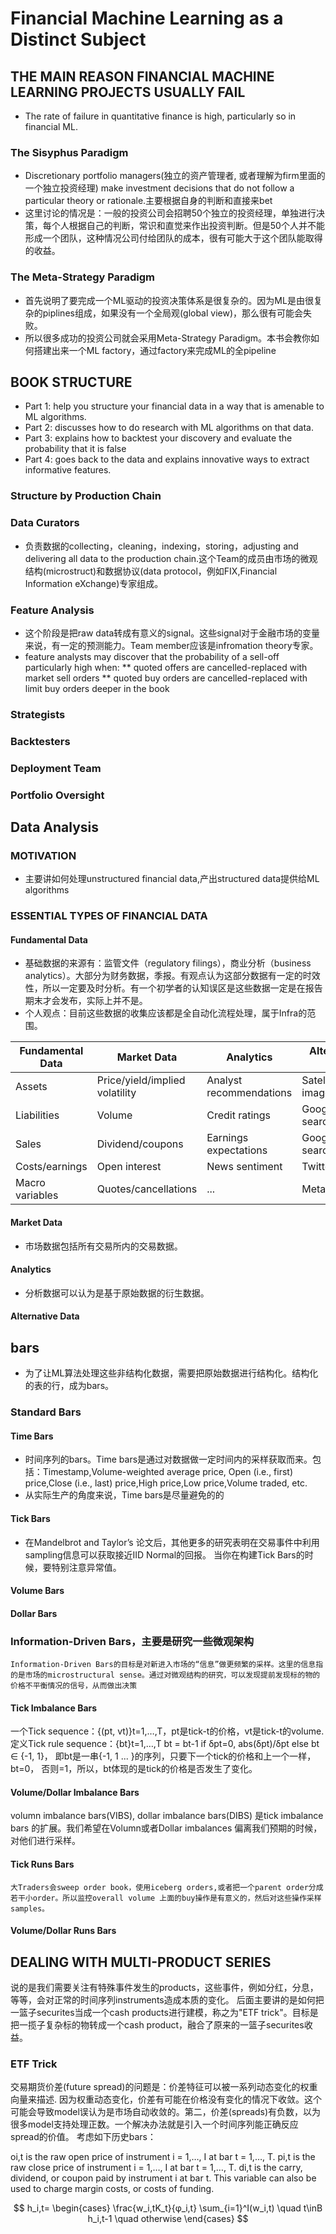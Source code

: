 # Financial Machine Learning as a Distinct Subject
## THE MAIN REASON FINANCIAL MACHINE LEARNING  PROJECTS USUALLY FAIL
* The rate of failure in quantitative finance is high, particularly so in financial ML.
### The Sisyphus Paradigm
* Discretionary portfolio managers(独立的资产管理者, 或者理解为firm里面的一个独立投资经理) make investment decisions that do not follow a particular theory or rationale.主要根据自身的判断和直接来bet
* 这里讨论的情况是：一般的投资公司会招聘50个独立的投资经理，单独进行决策，每个人根据自己的判断，常识和直觉来作出投资判断。但是50个人并不能形成一个团队，这种情况公司付给团队的成本，很有可能大于这个团队能取得的收益。
### The Meta-Strategy Paradigm
- 首先说明了要完成一个ML驱动的投资决策体系是很复杂的。因为ML是由很复杂的piplines组成，如果没有一个全局观(global view)，那么很有可能会失败。
- 所以很多成功的投资公司就会采用Meta-Strategy Paradigm。本书会教你如何搭建出来一个ML factory，通过factory来完成ML的全pipeline
## BOOK STRUCTURE
* Part 1: help you structure your financial data in a way that is amenable to ML algorithms.
* Part 2: discusses how to do research with ML algorithms on that data.
* Part 3: explains how to backtest your discovery and evaluate the probability that it is false
* Part 4:  goes back to the data and explains innovative ways to extract informative features.
### Structure by Production Chain
### Data Curators
* 负责数据的collecting，cleaning，indexing，storing，adjusting and delivering all data to the production chain.这个Team的成员由市场的微观结构(microstruct)和数据协议(data protocol，例如FIX,Financial Information eXchange)专家组成。
### Feature Analysis
* 这个阶段是把raw data转成有意义的signal。这些signal对于金融市场的变量来说，有一定的预测能力。Team member应该是infromation theory专家。
* feature analysts may discover that the probability of a sell-off particularly high when:
**  quoted offers are cancelled-replaced with market sell orders
** quoted buy orders are cancelled-replaced with limit buy orders deeper in the book
### Strategists
### Backtesters
### Deployment Team
### Portfolio Oversight
## Data Analysis
### MOTIVATION
* 主要讲如何处理unstructured financial data,产出structured data提供给ML algorithms
### ESSENTIAL TYPES OF FINANCIAL DATA
#### Fundamental Data
* 基础数据的来源有：监管文件（regulatory filings），商业分析（business analytics）。大部分为财务数据，季报。有观点认为这部分数据有一定的时效性，所以一定要及时分析。有一个初学者的认知误区是这些数据一定是在报告期末才会发布，实际上并不是。
* 个人观点：目前这些数据的收集应该都是全自动化流程处理，属于Infra的范围。

| Fundamental Data | Market Data | Analytics | Alternative Data|
| ------ | ------ | ------ | ------ |
| Assets | Price/yield/implied volatility | Analyst recommendations | Satellite/CCTV images |
| Liabilities | Volume | Credit ratings | Google searches |
| Sales | Dividend/coupons | Earnings expectations | Google searches |
| Costs/earnings | Open interest | News sentiment | Twitter/chats |
| Macro variables | Quotes/cancellations | ...| Metadata |
#### Market Data
* 市场数据包括所有交易所内的交易数据。
#### Analytics
* 分析数据可以认为是基于原始数据的衍生数据。
#### Alternative Data
## bars
* 为了让ML算法处理这些非结构化数据，需要把原始数据进行结构化。结构化的表的行，成为bars。
###  Standard Bars
#### Time Bars
* 时间序列的bars。Time bars是通过对数据做一定时间内的采样获取而来。包括：Timestamp,Volume-weighted average price, Open (i.e., first) price,Close (i.e., last) price,High price,Low price,Volume traded, etc.
* 从实际生产的角度来说，Time bars是尽量避免的的
#### Tick Bars
* 在Mandelbrot and Taylor’s 论文后，其他更多的研究表明在交易事件中利用sampling信息可以获取接近IID Normal的回报。
  当你在构建Tick Bars的时候，要特别注意异常值。
#### Volume Bars
#### Dollar Bars
### Information-Driven Bars，主要是研究一些微观架构
    Information-Driven Bars的目标是对新进入市场的“信息”做更频繁的采样。这里的信息指的是市场的microstructural sense。通过对微观结构的研究，可以发现提前发现标的物的价格不平衡情况的信号，从而做出决策
#### Tick Imbalance Bars
   一个Tick sequence：{(pt, vt)}t=1,…,T，pt是tick-t的价格，vt是tick-t的volume.定义Tick rule sequence：{bt}t=1,…,T
   bt = bt-1 if δpt=0, abs(δpt)/δpt else
   bt ∈ {-1, 1}， 即bt是一串{-1, 1 ... }的序列，只要下一个tick的价格和上一个一样，bt=0， 否则=1，所以，bt体现的是tick的价格是否发生了变化。 
#### Volume/Dollar Imbalance Bars
   volumn imbalance bars(VIBS), dollar imbalance bars(DIBS) 是tick imbalance bars 的扩展。我们希望在Volumn或者Dollar imbalances 偏离我们预期的时候，对他们进行采样。
#### Tick Runs Bars
    大Traders会sweep order book，使用iceberg orders,或者把一个parent order分成若干小order。所以监控overall volume 上面的buy操作是有意义的，然后对这些操作采样samples。
#### Volume/Dollar Runs Bars
## DEALING WITH MULTI-PRODUCT SERIES
   说的是我们需要关注有特殊事件发生的products，这些事件，例如分红，分息，等等，会对正常的时间序列instruments造成本质的变化。
  后面主要讲的是如何把一篮子securites当成一个cash products进行建模，称之为"ETF trick"。目标是把一揽子复杂标的物转成一个cash product，融合了原来的一篮子securites收益。
### ETF Trick
交易期货价差(future spread)的问题是：价差特征可以被一系列动态变化的权重向量来描述.
因为权重动态变化，价差有可能在价格没有变化的情况下收敛。这个可能会导致model误认为是市场自动收敛的。第二，价差(spreads)有负数，以为很多model支持处理正数。一个解决办法就是引入一个时间序列能正确反应spread的价值。
考虑如下历史bars：

oi,t is the raw open price of instrument i = 1,…, I at bar t = 1,…, T.
pi,t is the raw close price of instrument i = 1,…, I at bar t = 1,…, T.
di,t is the carry, dividend, or coupon paid by instrument i at bar t. This variable can also be used to charge margin costs, or costs of funding.

$$
h_i,t= 
\begin{cases}
\frac{w_i,tK_t}{φ_i,t} \sum_{i=1}^I(w_i,t) \quad t\inB
h_i,t-1 \quad otherwise
\end{cases}
$$


